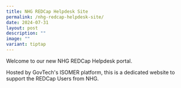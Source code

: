 ```yaml
---
title: NHG REDCap Helpdesk Site
permalink: /nhg-redcap-helpdesk-site/
date: 2024-07-31
layout: post
description: ""
image: ""
variant: tiptap
---
```

<p>Welcome to our new NHG REDCap Helpdesk portal.</p>
<p>Hosted by GovTech's ISOMER platform, this is a dedicated website to support
the REDCap Users from NHG.</p>